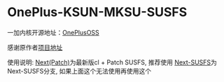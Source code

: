 # OnePlus-KSUN-MKSU-SUSFS
一加内核开源地址：[OnePlusOSS](https://github.com/OnePlusOSS/kernel_manifest)

感谢原作者[项目地址](https://github.com/Laomaoi/Action-KernelSU-Next)

使用说明:
[Next(Patch)](https://github.com/Xiaomichael/OnePlus-KSUN-MKSU-SUSFS/actions/workflows/KSUN-NEXT.yml)为最新版cl + Patch SUSFS, 推荐使用
[Next-SUSFS](https://github.com/Xiaomichael/OnePlus-KSUN-MKSU-SUSFS/actions/workflows/KSUN-NEXT-SUSFS.yml)为Next-SUSFS分支, 如果上面这个无法使用再使用这个
